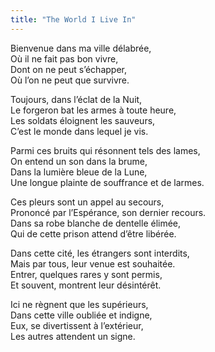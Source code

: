 ```yaml
---
title: "The World I Live In"
---
```


Bienvenue dans ma ville délabrée,\
Où il ne fait pas bon vivre,\
Dont on ne peut s’échapper,\
Où l’on ne peut que survivre.

Toujours, dans l’éclat de la Nuit,\
Le forgeron bat les armes à toute heure,\
Les soldats éloignent les sauveurs,\
C’est le monde dans lequel je vis.

Parmi ces bruits qui résonnent tels des lames,\
On entend un son dans la brume,\
Dans la lumière bleue de la Lune,\
Une longue plainte de souffrance et de larmes.

Ces pleurs sont un appel au secours,\
Prononcé par l’Espérance, son dernier recours.\
Dans sa robe blanche de dentelle élimée,\
Qui de cette prison attend d’être libérée.

Dans cette cité, les étrangers sont interdits,\
Mais par tous, leur venue est souhaitée.\
Entrer, quelques rares y sont permis,\
Et souvent, montrent leur désintérêt.

Ici ne règnent que les supérieurs,\
Dans cette ville oubliée et indigne,\
Eux, se divertissent à l’extérieur,\
Les autres attendent un signe.
